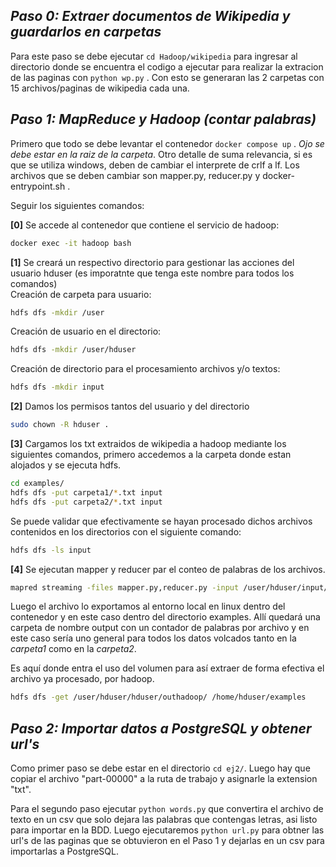 ## *Paso 0: Extraer documentos de Wikipedia y guardarlos en carpetas*

Para este paso se debe ejecutar ``` cd Hadoop/wikipedia ``` para ingresar al directorio donde se encuentra el codigo a ejecutar para realizar la extracion de las paginas con
``` python wp.py ``` . Con esto se generaran las 2 carpetas con 15 archivos/paginas de wikipedia cada una. 

## *Paso 1: MapReduce y Hadoop (contar palabras)*

Primero que todo se debe levantar el contenedor ``` docker compose up ``` . *Ojo se debe estar en la raiz de la carpeta*.
Otro detalle de suma relevancia, si es que se utiliza windows, deben de cambiar el interprete de crlf a lf. Los archivos que se deben cambiar son mapper.py, reducer.py y docker-entrypoint.sh .

Seguir los siguientes comandos:

**[0]** Se accede al contenedor que contiene el servicio de hadoop:
```sh
docker exec -it hadoop bash
```
**[1]** Se creará un respectivo directorio para gestionar las acciones del usuario hduser (es imporatnte que tenga este nombre para todos los comandos)\
Creación de carpeta para usuario:
```sh
hdfs dfs -mkdir /user
```
Creación de usuario en el directorio:
```sh
hdfs dfs -mkdir /user/hduser
```
Creación de directorio para el procesamiento archivos y/o textos:
```sh
hdfs dfs -mkdir input
```
**[2]** Damos los permisos tantos del usuario y del directorio
```sh
sudo chown -R hduser .
```
**[3]** Cargamos los txt extraidos de wikipedia a hadoop mediante los siguientes comandos, primero accedemos a la carpeta donde estan alojados y se ejecuta hdfs.
```sh
cd examples/
hdfs dfs -put carpeta1/*.txt input
hdfs dfs -put carpeta2/*.txt input
```
Se puede validar que efectivamente se hayan procesado dichos archivos contenidos en los directorios con el siguiente comando:
```sh
hdfs dfs -ls input
```

**[4]** Se ejecutan  mapper y reducer par el conteo de palabras de los archivos.
```sh
mapred streaming -files mapper.py,reducer.py -input /user/hduser/input/*.txt -output hduser/outhadoop/ -mapper ./mapper.py -reducer ./reducer.py
```
Luego el archivo lo exportamos al entorno local en linux dentro del contenedor y en este caso dentro del directorio examples. Allí quedará una carpeta de nombre output con un contador de palabras por archivo y en este caso sería uno general para todos los datos volcados tanto en la *carpeta1* como en la *carpeta2*.

Es aquí donde entra el uso del volumen para así extraer de forma efectiva el archivo ya procesado, por hadoop.
```sh
hdfs dfs -get /user/hduser/hduser/outhadoop/ /home/hduser/examples
```
## *Paso 2: Importar datos a PostgreSQL y obtener url's*

Como primer paso se debe estar en el directorio ``` cd ej2/ ```. Luego hay que copiar el archivo "part-00000" a la ruta de trabajo y asignarle la extension "txt".

Para el segundo paso ejecutar ``` python words.py ``` que convertira el archivo de texto en un csv que solo dejara las palabras que contengas letras, asi listo para importar en la BDD. Luego ejecutaremos ``` python url.py ``` para obtner las url's de las paginas que se obtuvieron en el Paso 1 y dejarlas en un csv para importarlas a PostgreSQL.



